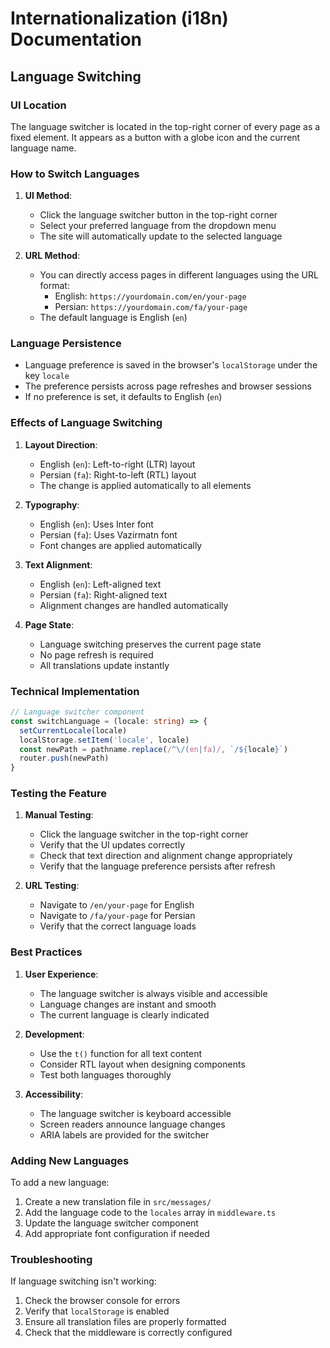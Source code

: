 # Internationalization (i18n) Documentation

## Language Switching

### UI Location
The language switcher is located in the top-right corner of every page as a fixed element. It appears as a button with a globe icon and the current language name.

### How to Switch Languages

1. **UI Method**:
   - Click the language switcher button in the top-right corner
   - Select your preferred language from the dropdown menu
   - The site will automatically update to the selected language

2. **URL Method**:
   - You can directly access pages in different languages using the URL format:
     - English: `https://yourdomain.com/en/your-page`
     - Persian: `https://yourdomain.com/fa/your-page`
   - The default language is English (`en`)

### Language Persistence
- Language preference is saved in the browser's `localStorage` under the key `locale`
- The preference persists across page refreshes and browser sessions
- If no preference is set, it defaults to English (`en`)

### Effects of Language Switching

1. **Layout Direction**:
   - English (`en`): Left-to-right (LTR) layout
   - Persian (`fa`): Right-to-left (RTL) layout
   - The change is applied automatically to all elements

2. **Typography**:
   - English (`en`): Uses Inter font
   - Persian (`fa`): Uses Vazirmatn font
   - Font changes are applied automatically

3. **Text Alignment**:
   - English (`en`): Left-aligned text
   - Persian (`fa`): Right-aligned text
   - Alignment changes are handled automatically

4. **Page State**:
   - Language switching preserves the current page state
   - No page refresh is required
   - All translations update instantly

### Technical Implementation

```typescript
// Language switcher component
const switchLanguage = (locale: string) => {
  setCurrentLocale(locale)
  localStorage.setItem('locale', locale)
  const newPath = pathname.replace(/^\/(en|fa)/, `/${locale}`)
  router.push(newPath)
}
```

### Testing the Feature

1. **Manual Testing**:
   - Click the language switcher in the top-right corner
   - Verify that the UI updates correctly
   - Check that text direction and alignment change appropriately
   - Verify that the language preference persists after refresh

2. **URL Testing**:
   - Navigate to `/en/your-page` for English
   - Navigate to `/fa/your-page` for Persian
   - Verify that the correct language loads

### Best Practices

1. **User Experience**:
   - The language switcher is always visible and accessible
   - Language changes are instant and smooth
   - The current language is clearly indicated

2. **Development**:
   - Use the `t()` function for all text content
   - Consider RTL layout when designing components
   - Test both languages thoroughly

3. **Accessibility**:
   - The language switcher is keyboard accessible
   - Screen readers announce language changes
   - ARIA labels are provided for the switcher

### Adding New Languages

To add a new language:

1. Create a new translation file in `src/messages/`
2. Add the language code to the `locales` array in `middleware.ts`
3. Update the language switcher component
4. Add appropriate font configuration if needed

### Troubleshooting

If language switching isn't working:

1. Check the browser console for errors
2. Verify that `localStorage` is enabled
3. Ensure all translation files are properly formatted
4. Check that the middleware is correctly configured 